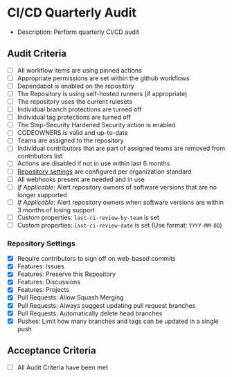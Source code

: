 # CI/CD Quarterly Audit

- Description: Perform quarterly CI/CD audit

## Audit Criteria

- [ ] All workflow items are using pinned actions
- [ ] Appropriate permissions are set within the github workflows
- [ ] Dependabot is enabled on the repository
- [ ] The Repository is using self-hosted runners (if appropriate)
- [ ] The repository uses the current rulesets
- [ ] Individual branch protections are turned off
- [ ] Individual tag protections are turned off
- [ ] The Step-Security Hardened Security action is enabled
- [ ] CODEOWNERS is valid and up-to-date
- [ ] Teams are assigned to the repository
- [ ] Individual contributors that are part of assigned teams are removed from contributors list
- [ ] Actions are disabled if not in use within last 6 months
- [ ] [Repository settings](#repository-settings) are configured per organization standard
- [ ] All webhooks present are needed and in use
- [ ] *If Applicable*: Alert repository owners of software versions that are no longer supported
- [ ] *If Applicable*: Alert repository owners when software versions are within 3 months of losing support
- [ ] Custom properties: `last-ci-review-by-team` is set
- [ ] Custom properties: `last-ci-review-date` is set (Use format: `YYYY-MM-DD`)

### Repository Settings

- [x] Require contributors to sign off on web-based commits
- [x] Features: Issues
- [x] Features: Preserve this Repository
- [x] Features: Discussions
- [x] Features: Projects
- [x] Pull Requests: Allow Squash Merging
- [x] Pull Requests: Always suggest updating pull request branches
- [x] Pull Requests: Automatically delete head branches
- [x] Pushes: Limit how many branches and tags can be updated in a single push

## Acceptance Criteria

- [ ] All Audit Criteria have been met
